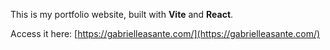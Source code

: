 This is my portfolio website, built with **Vite** and **React**.

Access it here: [https://gabrielleasante.com/](https://gabrielleasante.com/)
